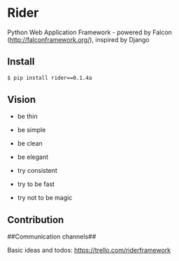 Rider
=====
Python Web Application Framework - powered by Falcon (http://falconframework.org/), inspired by Django

Install
-------

```bash
$ pip install rider==0.1.4a
```

Vision
------
* be thin
* be simple
* be clean
* be elegant

* try consistent
* try to be fast
* try not to be magic

Contribution
------------

##Communication channels##

Basic ideas and todos:
https://trello.com/riderframework
